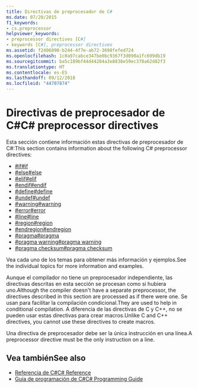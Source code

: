 ```yaml
---
title: Directivas de preprocesador de C#
ms.date: 07/20/2015
f1_keywords:
- cs.preprocessor
helpviewer_keywords:
- preprocessor directives [C#]
- keywords [C#], preprocessor directives
ms.assetid: f2406090-b244-4f7e-ab72-3698fefed724
ms.openlocfilehash: 1c0a97cabce347be0bc9367f3d090a1fc699db19
ms.sourcegitcommit: ba5c189bf44d44204a3e8838e59ec378a62d82f3
ms.translationtype: HT
ms.contentlocale: es-ES
ms.lasthandoff: 09/12/2018
ms.locfileid: "44707874"
---
```

# <a name="c-preprocessor-directives"></a><span data-ttu-id="f4684-102">Directivas de preprocesador de C#</span><span class="sxs-lookup"><span data-stu-id="f4684-102">C# preprocessor directives</span></span>
<span data-ttu-id="f4684-103">Esta sección contiene información estas directivas de preprocesador de C#:</span><span class="sxs-lookup"><span data-stu-id="f4684-103">This section contains information about the following C# preprocessor directives:</span></span>

- [<span data-ttu-id="f4684-104">#if</span><span class="sxs-lookup"><span data-stu-id="f4684-104">#if</span></span>](../../../csharp/language-reference/preprocessor-directives/preprocessor-if.md)
- [<span data-ttu-id="f4684-105">#else</span><span class="sxs-lookup"><span data-stu-id="f4684-105">#else</span></span>](../../../csharp/language-reference/preprocessor-directives/preprocessor-else.md)
- [<span data-ttu-id="f4684-106">#elif</span><span class="sxs-lookup"><span data-stu-id="f4684-106">#elif</span></span>](../../../csharp/language-reference/preprocessor-directives/preprocessor-elif.md)
- [<span data-ttu-id="f4684-107">#endif</span><span class="sxs-lookup"><span data-stu-id="f4684-107">#endif</span></span>](../../../csharp/language-reference/preprocessor-directives/preprocessor-endif.md)
- [<span data-ttu-id="f4684-108">#define</span><span class="sxs-lookup"><span data-stu-id="f4684-108">#define</span></span>](../../../csharp/language-reference/preprocessor-directives/preprocessor-define.md)
- [<span data-ttu-id="f4684-109">#undef</span><span class="sxs-lookup"><span data-stu-id="f4684-109">#undef</span></span>](../../../csharp/language-reference/preprocessor-directives/preprocessor-undef.md)
- [<span data-ttu-id="f4684-110">#warning</span><span class="sxs-lookup"><span data-stu-id="f4684-110">#warning</span></span>](../../../csharp/language-reference/preprocessor-directives/preprocessor-warning.md)
- [<span data-ttu-id="f4684-111">#error</span><span class="sxs-lookup"><span data-stu-id="f4684-111">#error</span></span>](../../../csharp/language-reference/preprocessor-directives/preprocessor-error.md)
- [<span data-ttu-id="f4684-112">#line</span><span class="sxs-lookup"><span data-stu-id="f4684-112">#line</span></span>](../../../csharp/language-reference/preprocessor-directives/preprocessor-line.md)
- [<span data-ttu-id="f4684-113">#region</span><span class="sxs-lookup"><span data-stu-id="f4684-113">#region</span></span>](../../../csharp/language-reference/preprocessor-directives/preprocessor-region.md)
- [<span data-ttu-id="f4684-114">#endregion</span><span class="sxs-lookup"><span data-stu-id="f4684-114">#endregion</span></span>](../../../csharp/language-reference/preprocessor-directives/preprocessor-endregion.md)
- [<span data-ttu-id="f4684-115">#pragma</span><span class="sxs-lookup"><span data-stu-id="f4684-115">#pragma</span></span>](../../../csharp/language-reference/preprocessor-directives/preprocessor-pragma.md)
- [<span data-ttu-id="f4684-116">#pragma warning</span><span class="sxs-lookup"><span data-stu-id="f4684-116">#pragma warning</span></span>](../../../csharp/language-reference/preprocessor-directives/preprocessor-pragma-warning.md)
- [<span data-ttu-id="f4684-117">#pragma checksum</span><span class="sxs-lookup"><span data-stu-id="f4684-117">#pragma checksum</span></span>](../../../csharp/language-reference/preprocessor-directives/preprocessor-pragma-checksum.md)

<span data-ttu-id="f4684-118">Vea cada uno de los temas para obtener más información y ejemplos.</span><span class="sxs-lookup"><span data-stu-id="f4684-118">See the individual topics for more information and examples.</span></span>

<span data-ttu-id="f4684-119">Aunque el compilador no tiene un preprocesador independiente, las directivas descritas en esta sección se procesan como si hubiera uno.</span><span class="sxs-lookup"><span data-stu-id="f4684-119">Although the compiler doesn't have a separate preprocessor, the directives described in this section are processed as if there were one.</span></span> <span data-ttu-id="f4684-120">Se usan para facilitar la compilación condicional.</span><span class="sxs-lookup"><span data-stu-id="f4684-120">They are used to help in conditional compilation.</span></span> <span data-ttu-id="f4684-121">A diferencia de las directivas de C y C++, no se pueden usar estas directivas para crear macros.</span><span class="sxs-lookup"><span data-stu-id="f4684-121">Unlike C and C++ directives, you cannot use these directives to create macros.</span></span>

<span data-ttu-id="f4684-122">Una directiva de preprocesador debe ser la única instrucción en una línea.</span><span class="sxs-lookup"><span data-stu-id="f4684-122">A preprocessor directive must be the only instruction on a line.</span></span>

## <a name="see-also"></a><span data-ttu-id="f4684-123">Vea también</span><span class="sxs-lookup"><span data-stu-id="f4684-123">See also</span></span>

- [<span data-ttu-id="f4684-124">Referencia de C#</span><span class="sxs-lookup"><span data-stu-id="f4684-124">C# Reference</span></span>](../../../csharp/language-reference/index.md)  
- [<span data-ttu-id="f4684-125">Guía de programación de C#</span><span class="sxs-lookup"><span data-stu-id="f4684-125">C# Programming Guide</span></span>](../../../csharp/programming-guide/index.md)
